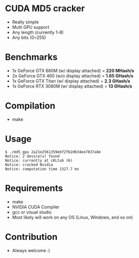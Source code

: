 # CUDA MD5 cracker
* Really simple
* Multi GPU support
* Any length (currently 1-8)
* Any bits (0~255)

# Benchmarks
* 1x GeForce GTX 660M  (w/  display attached) = **220 MHash/s**
* 2x GeForce GTX 460   (w/o display attached) = **1.65 GHash/s**
* 1x GeForce GTX Titan (w/  display attached) = **2.3 GHash/s**
* 1x GeForce RTX 3080M (w/  display attached) = **13 GHash/s**

# Compilation
* make

# Usage
```
$ ./md5_gpu 2a21e2561359ebf2fb2d634ee7837a8e
Notice: 2 device(s) found
Notice: currently at cKLtub (6)
Notice: cracked Nvidia
Notice: computation time 1327.7 ms
```

# Requirements
* make
* NVIDIA CUDA Compiler
* gcc or visual studio
* Most likely will work on any OS (Linux, Windows, and so on)

# Contribution
* Always welcome :)
